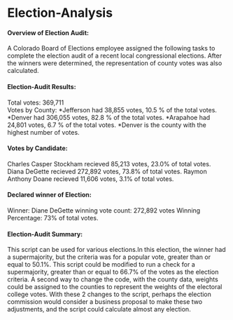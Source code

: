 # Election-Analysis


#### Overview of Election Audit: 

A Colorado Board of Elections employee assigned the following tasks to complete the election audit of a recent local congressional elections. After the winners were determined, the representation of county votes was also calculated.


#### Election-Audit Results:
Total votes: 369,711  
Votes by County:
*Jefferson had 38,855 votes, 10.5 % of the total votes.
*Denver had 306,055 votes, 82.8 % of the total votes.
*Arapahoe had 24,801 votes, 6.7 % of the total votes.
*Denver is the county with the highest number of votes.

#### Votes by Candidate:
Charles Casper Stockham recieved 85,213 votes, 23.0% of total votes.
Diana DeGette recieved 272,892 votes, 73.8% of total votes.
Raymon Anthony Doane recieved 11,606 votes, 3.1% of total votes.

#### Declared winner of Election:
Winner: Diane DeGette
winning vote count: 272,892 votes
Winning Percentage: 73% of total votes.


#### Election-Audit Summary:
This script can be used for various elections.In this election, the winner had a supermajority, but the criteria was for a popular vote, greater than or equal to 50.1%. This script could be modified to run a check for a supermajority, greater than or equal to 66.7% of the votes as the election criteria. A second way to change the code, with the county data, weights could be assigned to the counties to represent the weights of the electoral college votes. With these 2 changes to the script, perhaps the election commission would consider a business proposal to make these two adjustments, and the script could calculate almost any election.
